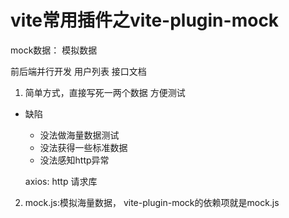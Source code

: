 # vite常用插件之vite-plugin-mock

mock数据： 模拟数据

前后端并行开发 用户列表 接口文档

1. 简单方式，直接写死一两个数据 方便测试
- 缺陷
    - 没法做海量数据测试
    - 没法获得一些标准数据
    - 没法感知http异常

    axios: http 请求库


2. mock.js:模拟海量数据， vite-plugin-mock的依赖项就是mock.js
